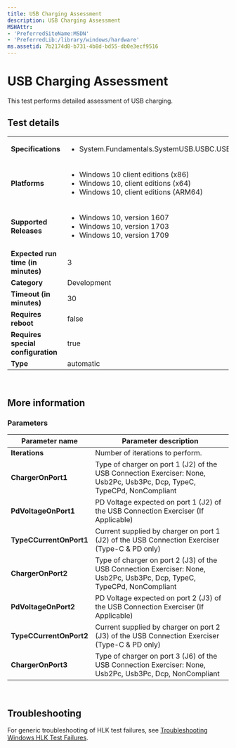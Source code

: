```yaml
---
title: USB Charging Assessment
description: USB Charging Assessment
MSHAttr:
- 'PreferredSiteName:MSDN'
- 'PreferredLib:/library/windows/hardware'
ms.assetid: 7b2174d8-b731-4b8d-bd55-db0e3ecf9516
---
```


# <span id="p_hlk_test.6f850c14-ef5a-4a80-9c42-43321b4adef0"></span>USB Charging Assessment


This test performs detailed assessment of USB charging.

## Test details
|||
|---|---|
| **Specifications**  | <ul><li>System.Fundamentals.SystemUSB.USBC.USBTypeCCharging</li></ul> |  
| **Platforms**   | <ul><li>Windows 10 client editions (x86)</li><li>Windows 10, client editions (x64)</li><li>Windows 10, client editions (ARM64)</li></ul> |
| **Supported Releases** | <ul><li>Windows 10, version 1607</li><li>Windows 10, version 1703</li><li>Windows 10, version 1709</li></ul> |
|**Expected run time (in minutes)**| 3 |
|**Category**| Development |
|**Timeout (in minutes)**| 30 |
|**Requires reboot**| false |
|**Requires special configuration**| true |
|**Type**| automatic |

 

## <span id="More_information"></span><span id="more_information"></span><span id="MORE_INFORMATION"></span>More information


### <span id="Parameters"></span><span id="parameters"></span><span id="PARAMETERS"></span>Parameters

| Parameter name          | Parameter description                                                                                                   |
|-------------------------|-------------------------------------------------------------------------------------------------------------------------|
| **Iterations**          | Number of iterations to perform.                                                                                        |
| **ChargerOnPort1**      | Type of charger on port 1 (J2) of the USB Connection Exerciser: None, Usb2Pc, Usb3Pc, Dcp, TypeC, TypeCPd, NonCompliant |
| **PdVoltageOnPort1**    | PD Voltage expected on port 1 (J2) of the USB Connection Exerciser (If Applicable)                                      |
| **TypeCCurrentOnPort1** | Current supplied by charger on port 1 (J2) of the USB Connection Exerciser (Type-C & PD only)                           |
| **ChargerOnPort2**      | Type of charger on port 2 (J3) of the USB Connection Exerciser: None, Usb2Pc, Usb3Pc, Dcp, TypeC, TypeCPd, NonCompliant |
| **PdVoltageOnPort2**    | PD Voltage expected on port 2 (J3) of the USB Connection Exerciser (If Applicable)                                      |
| **TypeCCurrentOnPort2** | Current supplied by charger on port 2 (J3) of the USB Connection Exerciser (Type-C & PD only)                           |
| **ChargerOnPort3**      | Type of charger on port 3 (J6) of the USB Connection Exerciser: None, Usb2Pc, Usb3Pc, Dcp, NonCompliant                 |

 

## <span id="Troubleshooting"></span><span id="troubleshooting"></span><span id="TROUBLESHOOTING"></span>Troubleshooting


For generic troubleshooting of HLK test failures, see [Troubleshooting Windows HLK Test Failures](..\user\troubleshooting-windows-hlk-test-failures.md).

 

 






